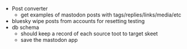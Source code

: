 
* Post converter
  * get examples of mastodon posts with tags/replies/links/media/etc
* bluesky wipe posts from accounts for resetting testing
* db schema
  * should keep a record of each source toot to target skeet
  * save the mastodon app 
